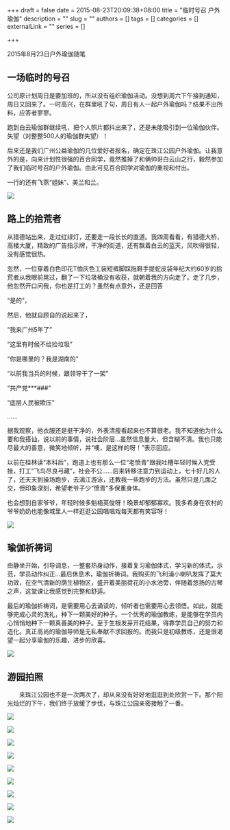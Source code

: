 +++
draft = false
date = 2015-08-23T20:09:38+08:00
title = "临时号召 户外瑜伽"
description = ""
slug = ""
authors = []
tags = []
categories = []
externalLink = ""
series = []

+++

2015年8月23日户外瑜伽随笔

## **一场临时的号召**

公司原计划周日是要加班的，所以没有组织瑜伽活动。没想到周六下午接到通知，周日又回来了。一时高兴，在群里吼了句，周日有人一起户外瑜伽吗？结果不出所料，应答者寥寥。

跑到白云瑜伽群继续吼，把个人照片都抖出来了，还是未能吸引到一位瑜伽伙伴。失望（对整整500人的瑜伽群失望）！

后来还是我们广州公益瑜伽的几位爱好者报名，确定在珠江公园户外瑜伽。让我意外的是，向来计划性很强的百合同学，竟然推掉了和俩帅哥白云山之行，毅然参加了我们临时号召的户外瑜伽。由此可见百合同学对瑜伽的重视和付出。

一行的还有飞燕“姐妹”、美兰和兰。

![](https://raw.githubusercontent.com/lshcool/pic/master/202112251430210.jpg)


## **路上的拾荒者**

从猎德站出来，走过红绿灯，还要走一段长长的直道。我四周看看，有猎德大桥，高楼大厦，精致的广告指示牌，干净的街道，还有飘着白云的蓝天，风吹得很轻，没有感觉很热。

忽然，一位穿着白色印花T恤灰色工装短裤脚踩拖鞋手提蛇皮袋年纪大约60岁的拾荒者从我眼前晃过，翻了一下垃圾桶没有收获，就朝着我的方向走了。走了几步，他忽然开口问我，你也是打工的？虽然有点意外，还是回答

“是的”，

然后，他就自顾自的说起来了，

“我来广州5年了”

“这里有时候不给捡垃圾”

“你是哪里的？我是湖南的”

“以前我当兵的时候，跟领导干了一架”

“共产党***###”

“底层人民被欺压”

……

据我观察，他衣服还是挺干净的，外表清瘦看起来也不算很老。我不知道他为什么要和我搭讪，说以前的事情，说社会阶层…虽然信息量大，但含糊不清。我也只能尽最大的善意，微笑地倾听，并“噢，是这样的呀！”表示回应。

以前在桂林读“本科后”，跑道上也有那么一位“老愤青”跟我吐槽年轻时候入党受挫，打工“飞鸟尽良弓藏”，社会不公……后来转移注意力到运动上，七十好几的人了，还天天到操场跑步，去漓江游泳，还教我一些跑步的方法。虽然只是几面之交，但印象深刻，希望老爷子少“愤青”多保重身体。

也会想到自家爷爷，年轻时候多魁梧英俊呀！晚景却郁郁寡欢。我多希身在农村的爷爷奶奶也能像城里人一样逛逛公园唱唱戏每天都有笑容呀！

![](https://raw.githubusercontent.com/lshcool/pic/master/202112251430214.jpg)
       

## **瑜伽祈祷词**

由静坐开始，引导调息，一整套热身动作，接着复习瑜伽体式，学习新的体式，示范，学员动作纠正…最后休息术，瑜伽祈祷词。我购买的飞利浦小喇叭发挥了莫大功效，在空气清新的荫生植物区，盛开着美丽荷花的小水池旁，伴随着悠扬的古琴之声，这堂课让我感觉到完整和舒适。

最后的瑜伽祈祷词，是需要用心去诵读的，倾听者也需要用心去领悟。如此，就能够完成心灵的洗礼，种下一颗美好的种子。一个优秀的瑜伽教练，是能够在学员内心悄悄地种下一颗真善美的种子。至于生根发芽开花结果，得靠学员自己的努力和造化。真正高尚的瑜伽导师是无私奉献不求回报的。而我只是初级教练，还是很渴望一起分享瑜伽的乐趣，进步的欣喜。

![](https://raw.githubusercontent.com/lshcool/pic/master/202112251430215.jpg)


## **游园拍照**

　　来珠江公园也不是一次两次了，却从来没有好好地逛逛到处欣赏一下。那个阳光灿烂的下午，我们终于放缓了步伐，与珠江公园亲密接触了一番。


![](https://raw.githubusercontent.com/lshcool/pic/master/202112251430216.jpg)

![](https://raw.githubusercontent.com/lshcool/pic/master/202112251430217.jpg)

![](https://raw.githubusercontent.com/lshcool/pic/master/202112251430218.jpg)

![](https://raw.githubusercontent.com/lshcool/pic/master/202112251430219.jpg)

![](https://raw.githubusercontent.com/lshcool/pic/master/202112251430220.jpg)

![](https://raw.githubusercontent.com/lshcool/pic/master/202112251430222.jpg)

![](https://raw.githubusercontent.com/lshcool/pic/master/202112251430223.jpg)

![](https://raw.githubusercontent.com/lshcool/pic/master/202112251430224.jpg)

![](https://raw.githubusercontent.com/lshcool/pic/master/202112251430264.jpg)
